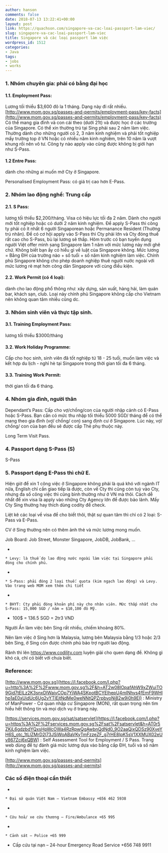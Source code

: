 ```yaml
---
author: hanson
comments: false
date: 2018-07-13 13:22:41+00:00
layout: post
link: https://quachson.com/singapore-va-cac-loai-passport-lam-viec/
slug: singapore-va-cac-loai-passport-lam-viec
title: Singapore và các loại passport làm việc
wordpress_id: 1512
categories:
- Java
tags:
- jobs
- works
---
```


### 1. Nhóm chuyên gia: phải có bằng đại học




#### 1.1. Employment Pass:


Lương tối thiểu $3,600 đô la 1 tháng. Dạng này đi rất nhiều. [http://www.mom.gov.sg/passes-and-permits/employment-pass/key-facts](http://www.mom.gov.sg/passes-and-permits/employment-pass/key-facts) Có thể mang gia đình và con cái theo (dưới 21t) và được học ở các trường của Singapore. Có thể xin thường trú tại Sing phải sau 2 năm làm việc. Thường dành cho những người có 2, 3 năm kinh nghiệm và phải tốt nghiệp mấy trường top ở VN hoặc có nhiều năm kinh nghiêm, trên 10 năm là vượt khung rồi nên vô tư. Công ty nào apply vào cũng được không bị giới hạn như S-Pass.


#### 1.2 Entre Pass:


dành cho những ai muốn mở Cty ở Singapore.

Personalised Employment Pass: có giá trị cao hơn E-Pass.


### 2. Nhóm lao động nghề: Trung cấp




#### 2.1. S Pass:


lương tối thiểu $2,200/tháng. Visa có hiệu lực tối đa 2 năm. Dành cho người mới tốt nghiệp hoặc có dưới 2 năm kinh nghiệm. Để apply S-Pass thì công ty phải có ít nhất 6 người Singaporean hoặc Permanance Resident (Thường trú nhân). Để có cơ hội apply vào S-Pass thì Cty phải lớn và Cty đóng thuế rất cao cho S-Pass, bù lại lương sẽ thấp. Hôm trước có bạn tuyển dụng người Việt offer mình sang Singapore làm 1 năm với mức lương này mới ghê chứ. Không biết bạn ấy có hiểu gì về luật của Singapore không. Mức lương = Bằng ĐH của trường nào + số tuổi + số năm kinh nghiệm làm việc. Chính phủ Singapore không cho phép doanh nghiệp thuê người nước ngoài với mức lương rẻ mạt hơn công dân Singapore với cùng điều kiện.


#### 2.2. Work Permit (có 4 loại):


dành cho lao động phổ thông như: xây dựng, sản xuất, hàng hải, làm quán bar, khách sạn, club. Loại này chính phủ Singapore không cấp cho Vietnam nên không quan tâm nhiều cũng dc.


### 3. Nhóm sinh viên và thực tập sinh.




#### 3.1. Training Employment Pass:


lương tối thiểu $3000/tháng


#### 3.2. Work Holiday Programme:


Cấp cho học sinh, sinh viên đã tốt nghiệp từ 18 - 25 tuổi, muốn làm việc và kết hợp du lịch - nghỉ hè tại Singapore trong thời gian tối đa 6 tháng.


#### 3.3. Training Work Permit:


thời gian tối đa 6 tháng.


### 4. Nhóm gia đình, người thân


Dependant’s Pass: Cấp cho vợ/chồng/con của người nhập cảnh có E-Pass hoặc S-Pass. Bạn cần có mức thu nhập tối thiểu 5000 SGD/ tháng để có thể mang theo gia đình (vợ/ chồng/ con) sang định cư ở Singapore. Lúc này, vợ/ chồng/ con của bạn đều sẽ được cấp Thẻ phụ thuộc này.

Long Term Visit Pass.


### 4. Passport dạng S-Pass (S)








S-Pass







### 5. Passport dạng E-Pass thì chữ E.




Hiện giờ để xin 1 công việc ở Singapore không phải là quá khó với ngành IT nữa, English chỉ cần giao tiếp là được, còn về Cty thì cũng còn tuỳ vào Cty, nhưng đa số công việc thì cũng bình thường như ở VN mà thôi. Cách dễ nhất để xin visa là apply vào những Cty Agency lớn để được bảo lãnh. Mấy Cty Sing thường hay thích dùng codity để check.




Liệt kê các loại về visa để cho biết thôi, thật sự quan tâm thì chỉ có 2 loại: S-Pass và E-Pass.




CV ở Sing thường nên có thêm ảnh thẻ và mức lương mong muốn.




Job Board: Job Street, Monster Singapore, JobDB, JobBank, ...





 	
  * 

 	
    * Levy: là thuế do lao động nước ngoài làm việc tại Singapore phải đóng cho chính phủ.






 	
  * 

 	
    * S-Pass: phải đóng 2 loại thuế: quota (kim ngạch lao động) và Levy. Vào trang web MOM xem thêm chi tiết






 	
  * 

 	
    * BHYT: Cty phải đóng khoản phí này cho nhân viên. Mức thấp nhất cho S-Pass: 15,000 SGD / năm = $10,100 đô Mỹ.






 	
  * 100$ = 136.5 SGD = 2tr3 VND




Người Ấn làm việc bên Sing rất nhiều, chiếm khoảng 80%.




Nên làm việc ở Sing hơn là Malaysia, lương bên Malaysia bằng 1/3 hoặc 2/3 bên Sing, ở Sing còn được chính phủ bảo trợ người lao động.







Rãnh thì lên https://www.codility.com luyện giải cho quen dạng đề. Không gì khó cả, chỉ có biết với chưa biết.







### Reference:




[http://www.mom.gov.sg](https://l.facebook.com/l.php?u=http%3A%2F%2Fwww.mom.gov.sg%2F&h=AT2w08IOpafAhW9xZWuiTO9Gid7tElLz2K3snxDlWajyCOp7YjWA4SKpotBCYEIhepU4mINhys4fEmF9WHlhp1aE0xUidUc6Ug2vYTIEjtNdMe0weNNtQPZrpbvoNi82w9i0h9EI) : Ministry of ManPower - Cơ quan nhập cư Singapore (MON), rất quan trọng nên tìm hiểu hết thông tin và mọi dịch vụ ở trang này.




[https://services.mom.gov.sg/sat/satservlet](https://l.facebook.com/l.php?u=https%3A%2F%2Fservices.mom.gov.sg%2Fsat%2Fsatservlet&h=AT0r5ZKjL6gdzbdYQxsHpWcOWa4RzRpwQgAwbnQdNd0_9O2aaQixQDSz90XveYH6S_otc_1tLlZMrD2l73JSiWoABaVKyTmFzzeZF_g7rHE8IpK5sV1XXMUX02eUv867Zcj6xQBW) : Self Assessment Tool for Employment / S Pass. Trang web dùng để tự đánh giá mức lương dựa vào bằng cấp ĐH, tuổi và số năm kinh nghiệm làm việc.




[http://www.mom.gov.sg/passes-and-permits](http://www.mom.gov.sg/passes-and-permits)




### 




### Các số điện thoại cần thiết





 	
  * 

 	
    * Đại sứ quán Việt Nam – Vietnam Embassy +656 462 5938






 	
  * 

 	
    * Cứu hoả/ xe cứu thương – Fire/Ambulance +65 995






 	
  * 

 	
    * Cảnh sát – Police +65 999






 	
  * Cấp cứu tại nạn – 24-hour Emergency Road Service +656 748 9911


